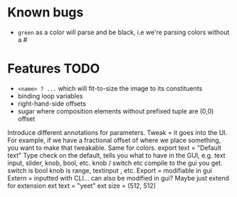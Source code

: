 # Known bugs
* `green` as a color will parse and be black, i.e we're parsing colors without a #

# Features TODO

* `<name> ? ...` which will fit-to-size the image to its constituents
* binding loop variables
* right-hand-side offsets
* sugar where composition elements without prefixed tuple are (0,0) offset


Introduce different annotations for parameters.
Tweak = it goes into the UI. For example, if we have a fractional offset of where we place something, you want to make that tweakable. Same for colors.
export text = "Default text"
Type check on the default, tells you what to have in the GUI, e.g. text input, slider, knob, bool, etc.
knob / switch etc compile to the gui you get.
switch is bool knob is range, textinput , etc.
Export = modifiable in gui
Extern = inputted with CLI... can also be modified in gui?
Maybe just extend for extension
ext text = "yeet"
ext size = (512, 512)
